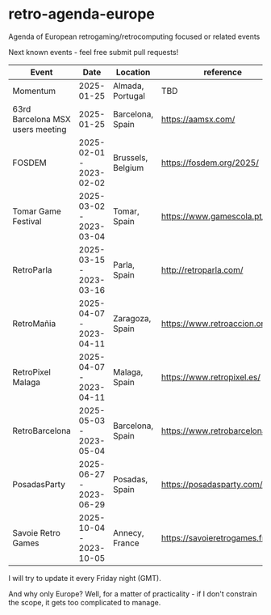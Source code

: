 # retro-agenda-europe
Agenda of European retrogaming/retrocomputing focused or related events

Next known events - feel free submit pull requests!

| Event                                   | Date                    | Location          | reference                       |
|-----------------------------------------|-------------------------|-------------------|---------------------------------|
| Momentum                                | 2025-01-25              | Almada, Portugal  | TBD                             |
| 63rd Barcelona MSX users meeting        | 2025-01-25              | Barcelona, Spain  | https://aamsx.com/              |
| FOSDEM                                  | 2025-02-01 - 2023-02-02 | Brussels, Belgium | https://fosdem.org/2025/        |
| Tomar Game Festival                     | 2025-03-02 - 2023-03-04 | Tomar, Spain      | https://www.gamescola.pt/tgf    |
| RetroParla                              | 2025-03-15 - 2023-03-16 | Parla, Spain      | http://retroparla.com/          |
| RetroMañia                              | 2025-04-07 - 2023-04-11 | Zaragoza, Spain   | https://www.retroaccion.org/    |
| RetroPixel Malaga                       | 2025-04-07 - 2023-04-11 | Malaga, Spain     | https://www.retropixel.es/      |
| RetroBarcelona                          | 2025-05-03 - 2023-05-04 | Barcelona, Spain  | https://www.retrobarcelona.org/ |
| PosadasParty                            | 2025-06-27 - 2023-06-29 | Posadas, Spain    | https://posadasparty.com/       |
| Savoie Retro Games                      | 2025-10-04 - 2023-10-05 | Annecy, France    | https://savoieretrogames.fr/    |

I will try to update it every Friday night (GMT).

And why only Europe? Well, for a matter of practicality - if I don't constrain the scope, it gets too complicated to manage.
